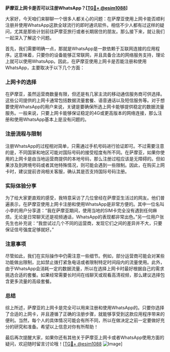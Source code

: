 **萨摩亚上网卡是否可以注册WhatsApp？[[TG💪+ @esim1088](https://t.me/s/esim1088)]**

大家好，今天咱们来聊聊一个很多人都关心的问题：在萨摩亚使用上网卡能否顺利注册并使用WhatsApp这款全球流行的即时通讯软件。相信不少人都有过这样的疑问，尤其是那些计划前往萨摩亚旅行或者长期居住的朋友。那么接下来，就让我们一起深入了解这个问题。

首先，我们需要明确一点，那就是WhatsApp是一款依赖于互联网连接的应用程序。这意味着，只要你的设备能够正常联网，并且具备合法的网络服务支持，理论上就可以使用WhatsApp。因此，在萨摩亚使用上网卡是否能注册和使用WhatsApp，主要取决于以下几个方面：

### 上网卡的选择

在萨摩亚，虽然运营商数量有限，但还是有几家主流的移动通信服务商可供选择。这些公司提供的上网卡通常包括数据流量套餐、语音通话以及短信服务等。对于想要使用WhatsApp的用户来说，关键是要确保所选上网卡能够提供稳定的数据流量服务。一般来说，只要上网卡能够保证稳定的4G或更高版本的网络连接，那么注册和使用WhatsApp基本上是没有问题的。

### 注册流程与限制

注册WhatsApp的过程相对简单，只需通过手机号码进行验证即可。不过需要注意的是，不同国家和地区可能对国际号码的接受程度有所不同。在萨摩亚，如果你使用的上网卡是由当地运营商提供的本地号码，那么注册过程应该是无障碍的。但如果涉及到跨境号码或者其他特殊情况，则可能会遇到一些限制。因此，在购买上网卡时，建议提前咨询相关客服，确认其是否支持国际号码注册。

### 实际体验分享

为了给大家更直观的感受，我特意采访了几位曾经在萨摩亚生活过的网友。他们普遍表示，在萨摩亚使用上网卡注册和使用WhatsApp是非常方便的。其中一位名叫小李的用户分享道：“我在萨摩亚期间，使用当地的SIM卡完全没有遇到任何麻烦。无论是日常聊天还是视频通话，WhatsApp的表现都非常出色。”另一位用户张先生也补充说：“我尝试过几个不同的运营商，发现它们之间的差异并不大，只要保证信号强度足够就好。”

### 注意事项

尽管如此，我们在实际操作中仍需注意一些细节。例如，部分运营商可能会对某些功能做出限制，比如禁止拨打紧急电话或者限制特定时间段内的流量使用。此外，由于WhatsApp会消耗一定的数据流量，所以在选择上网卡时最好根据自己的需求挑选合适的套餐。如果经常需要长时间在线聊天或观看高清视频，那么建议选择包含更多流量的高级套餐。

### 总结

综上所述，萨摩亚的上网卡是完全可以用来注册和使用WhatsApp的。只要你选择了合适的上网卡，并且遵循了正确的注册步骤，就能够享受到这款应用程序带来的便利。当然，每个人的具体情况可能会有所不同，所以在做决定之前一定要做好充分的研究和准备。希望以上信息对你有所帮助！

最后再次提醒大家，如果你还有其他关于萨摩亚上网卡或者WhatsApp使用方面的疑问，欢迎随时留言讨论哦！[[TG💪+ @esim1088](https://t.me/s/esim1088) ![Image](https://i.postimg.cc/4NQfJmqS/Snipaste-2025-05-13-00-14-12.png)]